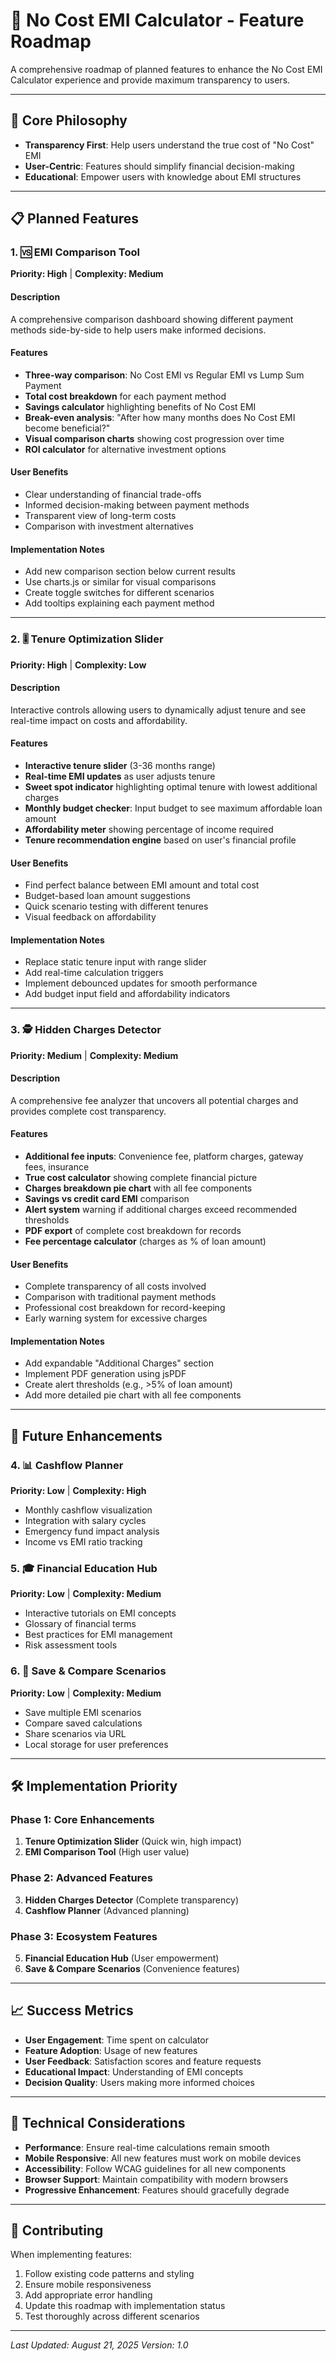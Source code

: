 # 🚀 No Cost EMI Calculator - Feature Roadmap

A comprehensive roadmap of planned features to enhance the No Cost EMI Calculator experience and provide maximum transparency to users.

---

## 🎯 Core Philosophy
- **Transparency First**: Help users understand the true cost of "No Cost" EMI
- **User-Centric**: Features should simplify financial decision-making
- **Educational**: Empower users with knowledge about EMI structures

---

## 📋 Planned Features

### 1. 🆚 EMI Comparison Tool
**Priority: High** | **Complexity: Medium**

#### Description
A comprehensive comparison dashboard showing different payment methods side-by-side to help users make informed decisions.

#### Features
- **Three-way comparison**: No Cost EMI vs Regular EMI vs Lump Sum Payment
- **Total cost breakdown** for each payment method
- **Savings calculator** highlighting benefits of No Cost EMI
- **Break-even analysis**: "After how many months does No Cost EMI become beneficial?"
- **Visual comparison charts** showing cost progression over time
- **ROI calculator** for alternative investment options

#### User Benefits
- Clear understanding of financial trade-offs
- Informed decision-making between payment methods
- Transparent view of long-term costs
- Comparison with investment alternatives

#### Implementation Notes
- Add new comparison section below current results
- Use charts.js or similar for visual comparisons
- Create toggle switches for different scenarios
- Add tooltips explaining each payment method

---

### 2. 🎚️ Tenure Optimization Slider
**Priority: High** | **Complexity: Low**

#### Description
Interactive controls allowing users to dynamically adjust tenure and see real-time impact on costs and affordability.

#### Features
- **Interactive tenure slider** (3-36 months range)
- **Real-time EMI updates** as user adjusts tenure
- **Sweet spot indicator** highlighting optimal tenure with lowest additional charges
- **Monthly budget checker**: Input budget to see maximum affordable loan amount
- **Affordability meter** showing percentage of income required
- **Tenure recommendation engine** based on user's financial profile

#### User Benefits
- Find perfect balance between EMI amount and total cost
- Budget-based loan amount suggestions
- Quick scenario testing with different tenures
- Visual feedback on affordability

#### Implementation Notes
- Replace static tenure input with range slider
- Add real-time calculation triggers
- Implement debounced updates for smooth performance
- Add budget input field and affordability indicators

---

### 3. 🕵️ Hidden Charges Detector
**Priority: Medium** | **Complexity: Medium**

#### Description
A comprehensive fee analyzer that uncovers all potential charges and provides complete cost transparency.

#### Features
- **Additional fee inputs**: Convenience fee, platform charges, gateway fees, insurance
- **True cost calculator** showing complete financial picture
- **Charges breakdown pie chart** with all fee components
- **Savings vs credit card EMI** comparison
- **Alert system** warning if additional charges exceed recommended thresholds
- **PDF export** of complete cost breakdown for records
- **Fee percentage calculator** (charges as % of loan amount)

#### User Benefits
- Complete transparency of all costs involved
- Comparison with traditional payment methods
- Professional cost breakdown for record-keeping
- Early warning system for excessive charges

#### Implementation Notes
- Add expandable "Additional Charges" section
- Implement PDF generation using jsPDF
- Create alert thresholds (e.g., >5% of loan amount)
- Add more detailed pie chart with all fee components

---

## 🔮 Future Enhancements

### 4. 📊 Cashflow Planner
**Priority: Low** | **Complexity: High**

- Monthly cashflow visualization
- Integration with salary cycles
- Emergency fund impact analysis
- Income vs EMI ratio tracking

### 5. 🎓 Financial Education Hub
**Priority: Low** | **Complexity: Medium**

- Interactive tutorials on EMI concepts
- Glossary of financial terms
- Best practices for EMI management
- Risk assessment tools

### 6. 💾 Save & Compare Scenarios
**Priority: Low** | **Complexity: Medium**

- Save multiple EMI scenarios
- Compare saved calculations
- Share scenarios via URL
- Local storage for user preferences

---

## 🛠️ Implementation Priority

### Phase 1: Core Enhancements
1. **Tenure Optimization Slider** (Quick win, high impact)
2. **EMI Comparison Tool** (High user value)

### Phase 2: Advanced Features  
3. **Hidden Charges Detector** (Complete transparency)
4. **Cashflow Planner** (Advanced planning)

### Phase 3: Ecosystem Features
5. **Financial Education Hub** (User empowerment)
6. **Save & Compare Scenarios** (Convenience features)

---

## 📈 Success Metrics

- **User Engagement**: Time spent on calculator
- **Feature Adoption**: Usage of new features
- **User Feedback**: Satisfaction scores and feature requests
- **Educational Impact**: Understanding of EMI concepts
- **Decision Quality**: Users making more informed choices

---

## 🔧 Technical Considerations

- **Performance**: Ensure real-time calculations remain smooth
- **Mobile Responsive**: All new features must work on mobile devices  
- **Accessibility**: Follow WCAG guidelines for all new components
- **Browser Support**: Maintain compatibility with modern browsers
- **Progressive Enhancement**: Features should gracefully degrade

---

## 📝 Contributing

When implementing features:
1. Follow existing code patterns and styling
2. Ensure mobile responsiveness
3. Add appropriate error handling
4. Update this roadmap with implementation status
5. Test thoroughly across different scenarios

---

*Last Updated: August 21, 2025*
*Version: 1.0*